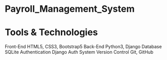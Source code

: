 # Payroll_Management_System

# Tools & Technologies
  Front-End             HTML5, CSS3, Bootstrap5
  Back-End              Python3, Django
  Database              SQLite
  Authentication        Django Auth System
  Version Control       Git, GitHub
